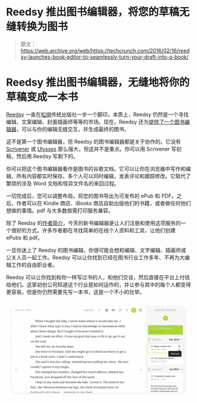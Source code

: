 # Reedsy 推出图书编辑器，将您的草稿无缝转换为图书 

> 原文：<https://web.archive.org/web/https://techcrunch.com/2016/02/16/reedsy-launches-book-editor-to-seamlessly-turn-your-draft-into-a-book/>

# Reedsy 推出图书编辑器，无缝地将你的草稿变成一本书

[Reedsy](https://web.archive.org/web/20221007060021/https://reedsy.com/) 一直在[松绑](https://web.archive.org/web/20221007060021/https://beta.techcrunch.com/2014/11/06/reedsy-launches-its-marketplace-for-indie-authors-to-unbundle-traditional-publishing-houses/)传统出版社一步一个脚印。本质上，Reedsy 仍然是一个寻找编辑、文案编辑、封面插画师等等的市场。现在，Reedsy 还为[提供了一个图书编辑器](https://web.archive.org/web/20221007060021/https://reedsy.com/write-a-book)，可以与你的编辑无缝交互，并生成最终的图书。

这不是第一个图书编辑器，但 Reedsy 的图书编辑器都是关于协作的。它没有 [Scrivener](https://web.archive.org/web/20221007060021/http://www.literatureandlatte.com/) 或 [Ulysses](https://web.archive.org/web/20221007060021/http://ulyssesapp.com/) 那么强大，但这并不是重点。你可以用 Scrivener 写初稿，然后用 Reedsy 写剩下的。

你可以把这个图书编辑器看作是图书的谷歌文档。它可以让你在浏览器中写作和编辑，所有内容都实时保存。多个人可以同时编辑，发表评论和跟踪修改。它取代了繁琐的涉及 Word 文档和怪异文件名的来回过程。

一切完成后，您可以调整布局，将您的图书导出为可发布的 ePub 和 PDF。之后，作者可以在 Kindle 商店、iBooks 商店自助出版他们的书籍，或者做任何他们想做的事情。pdf 与大多数按需打印服务兼容。

除了 Reedsy 的[作者简介](https://web.archive.org/web/20221007060021/https://beta.techcrunch.com/2015/04/03/reedsy-launches-behance-like-profiles-to-let-authors-showcase-their-books/)，今天的新书编辑器是让人们注册和使用这项服务的一个很好的方式。许多作者都在寻找简单的在线个人资料和工具，让他们创建 ePubs 和 pdf。

一旦你迷上了 Reedsy 的图书编辑，你很可能会想和编辑、文字编辑、插画师或公关人员一起工作。Reedsy 可以让你找到已经在图书行业工作多年、不再为大编辑工作的自由职业者。

Reedsy 可以让你找到和你一样写过书的人，和他们交谈，然后直接在平台上付钱给他们。这家初创公司知道这个行业是如何运作的，并让参与其中的每个人都变得更容易。但是你仍然需要先写一本书，这是一个不小的壮举。

![Version Control](img/e11a5d02084e10586d3b01f4a2b5a75e.png)
